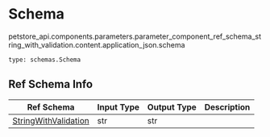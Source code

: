 # Schema
petstore_api.components.parameters.parameter_component_ref_schema_string_with_validation.content.application_json.schema
```
type: schemas.Schema
```

## Ref Schema Info
Ref Schema | Input Type | Output Type | Description
---------- | ---------- | ----------- | ------------
[StringWithValidation](string_with_validation.md) | str | str |
